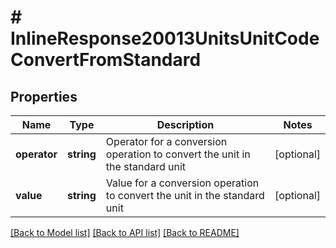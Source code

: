# # InlineResponse20013UnitsUnitCodeConvertFromStandard

## Properties

Name | Type | Description | Notes
------------ | ------------- | ------------- | -------------
**operator** | **string** | Operator for a conversion operation to convert the unit in the standard unit | [optional]
**value** | **string** | Value for a conversion operation to convert the unit in the standard unit | [optional]

[[Back to Model list]](../../README.md#models) [[Back to API list]](../../README.md#endpoints) [[Back to README]](../../README.md)

